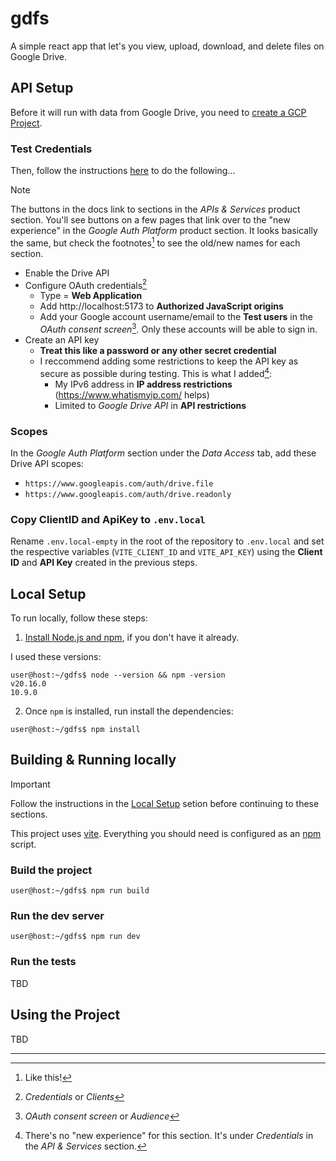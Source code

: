 # gdfs
A simple react app that let's you view, upload, download, and delete files on Google Drive.

## API Setup

Before it will run with data from Google Drive, you need to [create a GCP Project](https://console.cloud.google.com/projectcreate).

### Test Credentials
Then, follow the instructions [here](https://developers.google.com/drive/api/quickstart/js) to do the following...

> [!NOTE]
> The buttons in the docs link to sections in the _APIs & Services_ product section. You'll see buttons on a few pages that link over to the "new experience" in the _Google Auth Platform_ product section. It looks basically the same, but check the footnotes[^1] to see the old/new names for each section.

  * Enable the Drive API
  * Configure OAuth credentials[^2]
    * Type = **Web Application**
    * Add http://localhost:5173 to **Authorized JavaScript origins**
    * Add your Google account username/email to the **Test users** in the _OAuth consent screen_[^3]. Only these accounts will be able to sign in.
  * Create an API key
    * **Treat this like a password or any other secret credential**
    * I reccommend adding some restrictions to keep the API key as secure as possible during testing. This is what I added[^4]:
      * My IPv6 address in **IP address restrictions** (https://www.whatismyip.com/ helps)
      * Limited to _Google Drive API_ in **API restrictions**

### Scopes

In the _Google Auth Platform_ section under the _Data Access_ tab, add these Drive API scopes:
  * `https://www.googleapis.com/auth/drive.file`
  * `https://www.googleapis.com/auth/drive.readonly`

### Copy ClientID and ApiKey to `.env.local`

Rename `.env.local-empty` in the root of the repository to `.env.local` and set the respective variables (`VITE_CLIENT_ID` and `VITE_API_KEY`) using the **Client ID** and **API Key** created in the previous steps.

## Local Setup

To run locally, follow these steps:

1. [Install Node.js and npm](https://docs.npmjs.com/downloading-and-installing-node-js-and-npm), if you don't have it already.

I used these versions:

```console
user@host:~/gdfs$ node --version && npm -version
v20.16.0
10.9.0
```

2. Once `npm` is installed, run install the dependencies:

```console
user@host:~/gdfs$ npm install
```

## Building & Running locally

> [!IMPORTANT]
> Follow the instructions in the [Local Setup](#local-setup) setion before continuing to these sections.

This project uses [vite](https://vite.dev/guide/cli.html). Everything you should need is configured as an [npm](https://docs.npmjs.com/cli/v10/using-npm/scripts#npm-run-user-defined) script.

### Build the project

```console
user@host:~/gdfs$ npm run build
```

### Run the dev server

```console
user@host:~/gdfs$ npm run dev
```

### Run the tests

<!-- TODO -->
TBD

## Using the Project

<!-- TODO -->
TBD

---

[^1]: Like this!
[^2]: _Credentials_ or _Clients_
[^3]: _OAuth consent screen_ or _Audience_
[^4]: There's no "new experience" for this section. It's under _Credentials_ in the _API & Services_ section.
